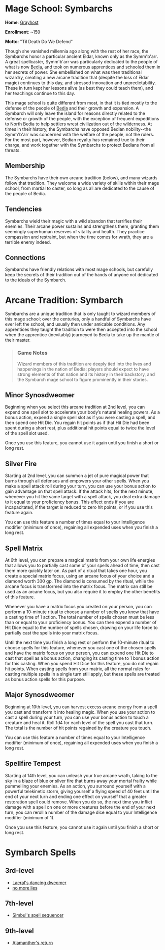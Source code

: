 # Mage School: Symbarchs
**Home**: [Grayhost](/Cities/Grayhost.md)

**Enrollment**: ~150

**Motto**: "Til Death Do We Defend"

Though she vanished millennia ago along with the rest of her race, the Symbarchs honor a particular ancient Eldar, known only as the Symm'b'arr. A great spellcaster, Symm'b'arr was particularly dedicated to the people of what is now [Bedia](/Nations/Bedia.md), and took on numerous apprentices and schooled them in her secrets of power. She embellished on what was then traditional wizardry, creating a new arcane tradition that (despite the loss of Eldar magic) continues to this day, and stressed innovation and unpredictability. These in turn kept her lessons alive (as best they could teach them), and her teachings continue to this day.

This mage school is quite different from most, in that it is tied mostly to the defense of the people of [Bedia](/Nations/Bedia.md) and their growth and expansion. A Symbarch will only leave the island for reasons directly related to the defense or growth of the people, with the exception of frequent expeditions to North Bedia to help settlers wrest civilization out of the wilderness. At times in their history, the Symbarchs have opposed Bedian nobility--the Symm'b'arr was concerned with the welfare of the people, not the rulers. For the most part, however, Bedian royalty has remained true to their charge, and work together with the Symbarchs to protect Bedians from all threats.

## Membership
The Symbarchs have their own arcane tradition (below), and many wizards follow that tradition. They welcome a wide variety of skills within their mage school, from martial to caster, so long as all are dedicated to the cause of the people of Bedia.

## Tendencies
Symbarchs wield their magic with a wild abandon that terrifies their enemies. Their arcane power sustains and strengthens them, granting them seemingly superhuman reserves of vitality and health. They practice compassion and restraint, but when the time comes for wrath, they are a terrible enemy indeed.

## Connections
Symbarchs have friendly relations with most mage schools, but carefully keep the secrets of their tradition out of the hands of anyone not dedicated to the ideals of the Symbarch.


# Arcane Tradition: Symbarch
Symbarchs are a unique tradition that is only taught to wizard members of this mage school; over the centuries, only a handful of Symbarchs have ever left the school, and usually then under amicable conditions. Any apprentices they taught the tradition to were then accepted into the school when the apprentice (inevitably) journeyed to Bedia to take up the mantle of their master.

> ### Game Notes
> Wizard members of this tradition are deeply tied into the lives and happenings in the nation of Bedia; players should expect to have strong elements of that nation and its history in their backstory, and the Symbarch mage school to figure prominently in their stories.

## Minor Synosdweomer
Beginning when you select this arcane tradition at 2nd level, you can expend one spell slot to accelerate your body’s natural healing powers. As a bonus action, expend a single spell slot as if you were casting a spell, and then spend one Hit Die. You regain hit points as if that Hit Die had been spent during a short rest, plus additional hit points equal to twice the level of the spell slot used.

Once you use this feature, you cannot use it again until you finish a short or long rest.

## Silver Fire
Starting at 2nd level, you can summon a jet of pure magical power that burns through all defenses and empowers your other spells. When you make a spell attack roll during your turn, you can use your bonus action to gain advantage on that spell attack. If the attack hits, for the next minute, whenever you hit the same target with a spell attack, you deal extra damage to it equal to your proficiency bonus. This effect ends if you are incapacitated, if the target is reduced to zero hit points, or if you use this feature again.

You can use this feature a number of times equal to your Intelligence modifier (minimum of once), regaining all expended uses when you finish a long rest.

## Spell Matrix
At 6th level, you can prepare a magical matrix from your own life energies that allows you to partially cast some of your spells ahead of time, then cast them more quickly later on. As part of a ritual that takes one hour, you create a special matrix focus, using an arcane focus of your choice and a diamond worth 300 gp. The diamond is consumed by the ritual, while the arcane focus is transformed into the matrix focus. The matrix can still be used as an arcane focus, but you also require it to employ the other benefits of this feature.

Whenever you have a matrix focus you created on your person, you can perform a 10-minute ritual to choose a number of spells you know that have a casting time of 1 action. The total number of spells chosen must be less than or equal to your proficiency bonus. You can then expend a number of Hit Dice equal to the number of spells chosen, drawing on your life force to partially cast the spells into your matrix focus.

Until the next time you finish a long rest or perform the 10-minute ritual to choose spells for this feature, whenever you cast one of the chosen spells and have the matrix focus on your person, you can expend one Hit Die to cast that spell as a bonus action, changing its casting time to 1 bonus action for this casting. When you spend Hit Dice for this feature, you do not regain hit points. When casting spells from your matrix, all the normal rules for casting multiple spells in a single turn still apply, but these spells are treated as bonus action spells for this purpose.

## Major Synosdweomer
Beginning at 10th level, you can harvest excess arcane energy from a spell you cast and transform it into healing magic. When you use your action to cast a spell during your turn, you can use your bonus action to touch a creature and heal it. Roll 1d4 for each level of the spell you cast that turn. The total is the number of hit points regained by the creature you touch. 

You can use this feature a number of times equal to your Intelligence modifier (minimum of once), regaining all expended uses when you finish a long rest.

## Spellfire Tempest
Starting at 14th level, you can unleash your true arcane wrath, taking to the sky in a blaze of blue or silver fire that burns away your mortal frailty while pummelling your enemies. As an action, you surround yourself with a powerful telekinetic storm, giving yourself a flying speed of 40 feet until the end of your next turn and ending one effect on yourself that a greater restoration spell could remove. When you do so, the next time you inflict damage with a spell on one or more creatures before the end of your next turn, you can reroll a number of the damage dice equal to your Intelligence modifier (minimum of 1).

Once you use this feature, you cannot use it again until you finish a short or long rest.

# Symbarch Spells

## 3rd-level
* [Laeral's dancing dweomer](/Magic/Spells/laerals-dancing-dweomer.md)
* [no more lies](/Magic/Spells/no-more-lies.md)

## 7th-level
* [Simbul's spell sequencer](/Magic/Spells/simbuls-spell-sequencer.md)

## 9th-level
* [Alamanther's return](/Magic/Spells/alamanthers-return.md)

